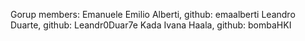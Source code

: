 Gorup members:
Emanuele Emilio Alberti, github: emaalberti
Leandro Duarte, github: Leandr0Duar7e
Kada Ivana Haala, github: bombaHKI
